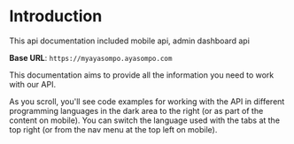 # Introduction

This api documentation included mobile api, admin dashboard api

<aside>
    <strong>Base URL</strong>: <code>https://myayasompo.ayasompo.com</code>
</aside>

This documentation aims to provide all the information you need to work with our API.

<aside>As you scroll, you'll see code examples for working with the API in different programming languages in the dark area to the right (or as part of the content on mobile).
You can switch the language used with the tabs at the top right (or from the nav menu at the top left on mobile).</aside>

